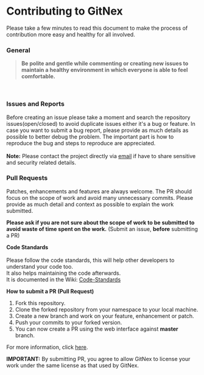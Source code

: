 # Contributing to GitNex

Please take a few minutes to read this document to make the process of contribution more easy and healthy for all involved.

### General
> **Be polite and gentle while commenting or creating new issues to maintain a healthy environment in which __everyone__ is able to feel comfortable.**
<br>

### Issues and Reports
Before creating an issue please take a moment and search the repository issues(open/closed) to avoid duplicate issues either it's a bug or feature.
In case you want to submit a bug report, please provide as much details as possible to better debug the problem. The important part is how to reproduce the bug and steps to reproduce are appreciated.<br><br>
**Note:** Please contact the project directly via [email](mailto:gitnex@swatian.com) if have to share sensitive and security related details.
<br>

### Pull Requests
Patches, enhancements and features are always welcome.
The PR should focus on the scope of work and avoid many unnecessary commits.
Please provide as much detail and context as possible to explain the work submitted.

**Please ask if you are not sure about the scope of work to be submitted to avoid waste of time spent on the work.** (Submit an issue, __before__ submitting a PR)

**Code Standards**<br><br>
Please follow the code standards, this will help other developers to understand your code too.  
It also helps maintaining the code afterwards.  
It is documented in the Wiki: [Code-Standards](https://codeberg.org/gitnex/GitNex/wiki/Code-Standards)

**How to submit a PR (Pull Request)**  
1. Fork this repository.
2. Clone the forked repository from your namespace to your local machine.
3. Create a new branch and work on your feature, enhancement or patch.
4. Push your commits to your forked version.
5. You can now create a PR using the web interface against **master** branch.

For more information, click [here](http://makeapullrequest.com/).

**IMPORTANT:** By submitting PR, you agree to allow GitNex to license your work under the same license as that used by GitNex.